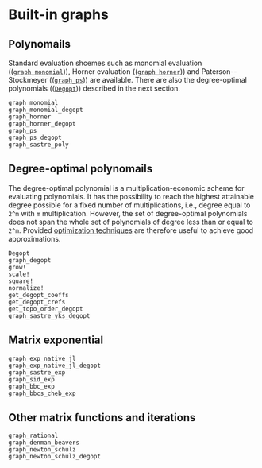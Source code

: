 
# Built-in graphs

## Polynomails
Standard evaluation shcemes such as monomial evaluation (([`graph_monomial`](@ref))), Horner evaluation (([`graph_horner`](@ref))) and Paterson--Stockmeyer (([`graph_ps`](@ref))) are available. There are also the degree-optimal polynomials (([`Degopt`](@ref))) described in the next section.
```@docs
graph_monomial
graph_monomial_degopt
graph_horner
graph_horner_degopt
graph_ps
graph_ps_degopt
graph_sastre_poly
```


## Degree-optimal polynomails
The degree-optimal polynomial is a multiplication-economic scheme for evaluating polynomials.
It has the possibility to reach the highest attainable degree possible for a fixed number of multiplications, i.e., degree equal to ``2^m`` with ``m`` multiplication. However, the set of degree-optimal polynomials does not span the whole set of polynomials of degree less than or equal to ``2^m``. Provided [optimization techniques](optim.md) are therefore useful to achieve good approximations.
```@docs
Degopt
graph_degopt
grow!
scale!
square!
normalize!
get_degopt_coeffs
get_degopt_crefs
get_topo_order_degopt
graph_sastre_yks_degopt
```

## Matrix exponential
```@docs
graph_exp_native_jl
graph_exp_native_jl_degopt
graph_sastre_exp
graph_sid_exp
graph_bbc_exp
graph_bbcs_cheb_exp
```

## Other matrix functions and iterations
```@docs
graph_rational
graph_denman_beavers
graph_newton_schulz
graph_newton_schulz_degopt
```